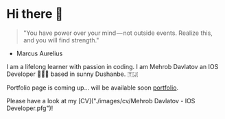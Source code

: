 # Hi there 👋

> "You have power over your mind — not outside events. Realize this, and you will find strength." 
- Marcus Aurelius 

I am a lifelong learner with passion in coding. I am Mehrob Davlatov an IOS Developer 👨🏻‍💻 based in sunny Dushanbe. 🇹🇯 

Portfolio page is coming up... will be available soon [portfolio](void).

Please have a look at my [CV]("./images/cv/Mehrob Davlatov - IOS Developer.pfg")!
